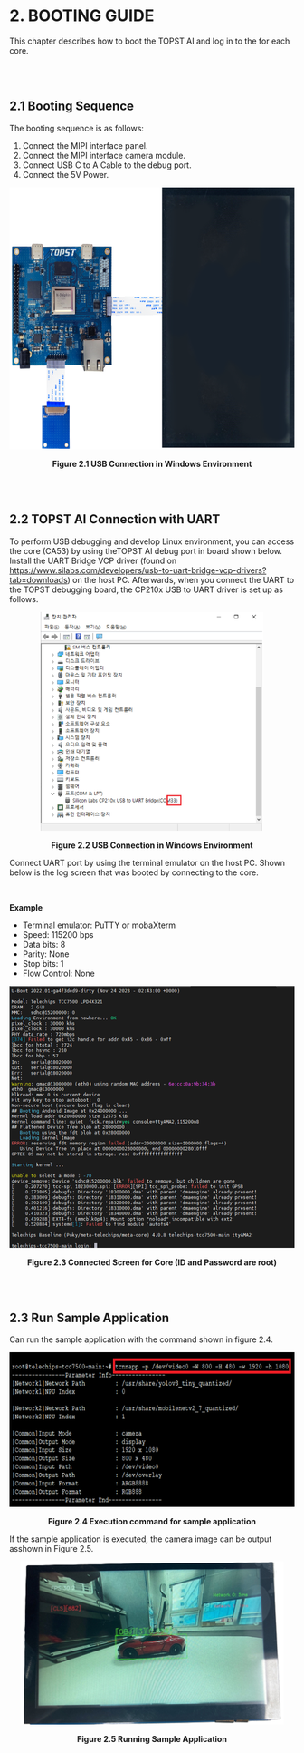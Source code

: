 ﻿# 2. BOOTING GUIDE

This chapter describes how to boot the TOPST AI and log in to the for
each core.

<br/><br/>

## 2.1 Booting Sequence

The booting sequence is as follows:

1.  Connect the MIPI interface panel.
2.  Connect the MIPI interface camera module.
3.  Connect USB C to A Cable to the debug port.
4.  Connect the 5V Power.

<p align="center"><img src="https://github.com/topst-development/Documentation/blob/main/TOPST-AI/Software/media/2. Boot.image1.png?raw=true"
style="width:6.62707in;height:4.8125in"</p>
<p align="center"><strong>Figure 2.1 USB Connection in Windows Environment</strong></p>

<br/><br/>

## 2.2 TOPST AI Connection with UART

To perform USB debugging and develop Linux environment, you can access the core (CA53) by using theTOPST AI debug port in board shown below.
Install the UART Bridge VCP driver (found on
https://www.silabs.com/developers/usb-to-uart-bridge-vcp-drivers?tab=downloads)
on the host PC.
Afterwards, when you connect the UART to the TOPST debugging board, the CP210x USB to UART driver is set up as follows.

<p align="center"><img src="https://github.com/topst-development/Documentation/blob/main/TOPST-AI/Software/media/2. Boot.image2.png?raw=true"
style="width:4.11111in;height:4.02083in"</p>
<p align="center"><strong>Figure 2.2 USB Connection in Windows Environment</strong></p>

Connect UART port by using the terminal emulator on the host PC.
Shown below is the log screen that was booted by connecting to the core.

<br/>

**Example**

- Terminal emulator: PuTTY or mobaXterm
- Speed: 115200 bps
- Data bits: 8
- Parity: None
- Stop bits: 1
- Flow Control: None

<p align="center"><img src="https://github.com/topst-development/Documentation/blob/main/TOPST-AI/Software/media/2. Boot.image3.png?raw=true"
style="width:5.47917in;height:4.81319in" /></p>
<p align="center"><strong>Figure 2.3 Connected Screen for Core (ID and Password are root)</strong></p>

<br/><br/>

## 2.3 Run Sample Application

Can run the sample application with the command shown in figure 2.4.

<p align="center"><img src="https://github.com/topst-development/Documentation/blob/main/TOPST-AI/Software/media/2. Boot.image4.png?raw=true"
style="width:7.27083in;height:2.84375in"</p>
<p align="center"><strong>Figure 2.4 Execution command for sample application</strong></p>

If the sample application is executed, the camera image can be output asshown in Figure 2.5.

<p align="center"><img src="https://github.com/topst-development/Documentation/blob/main/TOPST-AI/Software/media/2. Boot.image5.png?raw=true"
style="width:4.85347in;height:3in"</p>
<p align="center"><strong>Figure 2.5 Running Sample Application</strong></p>
